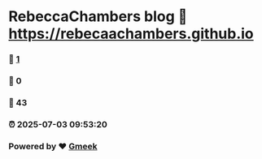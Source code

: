 # RebeccaChambers blog :link: https://rebecaachambers.github.io 
### :page_facing_up: [1](https://rebecaachambers.github.io/tag.html) 
### :speech_balloon: 0 
### :hibiscus: 43 
### :alarm_clock: 2025-07-03 09:53:20 
### Powered by :heart: [Gmeek](https://github.com/Meekdai/Gmeek)
